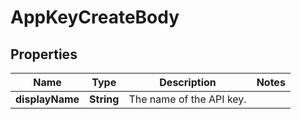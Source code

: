 

# AppKeyCreateBody


## Properties

| Name | Type | Description | Notes |
|------------ | ------------- | ------------- | -------------|
|**displayName** | **String** | The name of the API key. |  |



